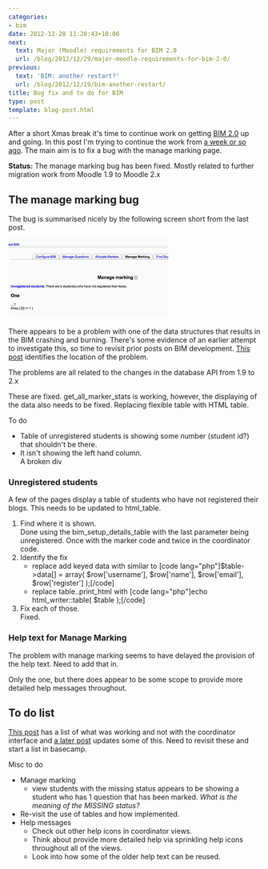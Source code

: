 ```yaml
---
categories:
- bim
date: 2012-12-28 11:20:43+10:00
next:
  text: Major (Moodle) requirements for BIM 2.0
  url: /blog/2012/12/29/major-moodle-requirements-for-bim-2-0/
previous:
  text: 'BIM: another restart?'
  url: /blog/2012/12/19/bim-another-restart/
title: Bug fix and to do for BIM
type: post
template: blog-post.html
---
```

After a short Xmas break it's time to continue work on getting [BIM 2.0](/blog/research/bam-blog-aggregation-management/) up and going. In this post I'm trying to continue the work from [a week or so ago](/blog/2012/12/19/bim-another-restart/). The main aim is to fix a bug with the manage marking page.

**Status:** The manage marking bug has been fixed. Mostly related to further migration work from Moodle 1.9 to Moodle 2.x

## The manage marking bug

The bug is summarised nicely by the following screen short from the last post.

[![Manage marking has an error](images/8285799460_e2bec760f1_n.jpg)](http://www.flickr.com/photos/david_jones/8285799460/ "Manage marking has an error by David T Jones, on Flickr")

There appears to be a problem with one of the data structures that results in the BIM crashing and burning. There's some evidence of an earlier attempt to investigate this, so time to revisit prior posts on BIM development. [This post](/blog/2012/04/11/bim2-working-on-coordinator-part-1/) identifies the location of the problem.

The problems are all related to the changes in the database API from 1.9 to 2.x

These are fixed. get\_all\_marker\_stats is working, however, the displaying of the data also needs to be fixed. Replacing flexible table with HTML table.

To do

- Table of unregistered students is showing some number (student id?) that shouldn't be there.
- It isn't showing the left hand column.  
    A broken div

### Unregistered students

A few of the pages display a table of students who have not registered their blogs. This needs to be updated to html\_table.

1. Find where it is shown.  
    Done using the bim\_setup\_details\_table with the last parameter being unregistered. Once with the marker code and twice in the coordinator code.
2. Identify the fix
    - replace add keyed data with similar to \[code lang="php"\]$table->data\[\] = array( $row\['username'\], $row\['name'\], $row\['email'\], $row\['register'\] );\[/code\]
    - replace table..print\_html with \[code lang="php"\]echo html\_writer::table( $table );\[/code\]
3. Fix each of those.  
    Fixed.

### Help text for Manage Marking

The problem with manage marking seems to have delayed the provision of the help text. Need to add that in.

Only the one, but there does appear to be some scope to provide more detailed help messages throughout.

## To do list

[This post](/blog/2012/04/05/bim2-whats-working-for-coordinator/) has a list of what was working and not with the coordinator interface and [a later post](/blog/2012/04/11/bim2-working-on-coordinator-part-1/) updates some of this. Need to revisit these and start a list in basecamp.

Misc to do

- Manage marking
    - view students with the missing status appears to be showing a student who has 1 question that has been marked. _What is the meaning of the MISSING status?_
- Re-visit the use of tables and how implemented.
- Help messages
    - Check out other help icons in coordinator views.
    - Think about provide more detailed help via sprinkling help icons throughout all of the views.
    - Look into how some of the older help text can be reused.